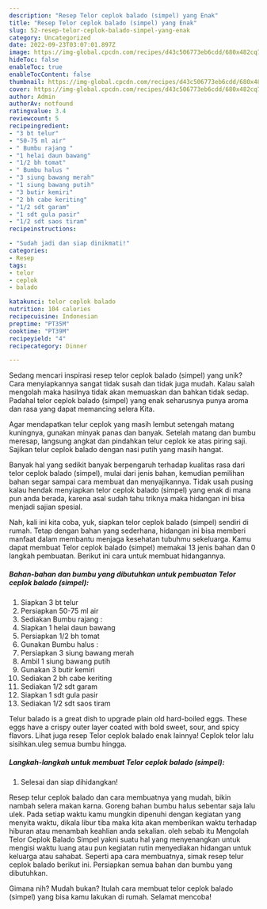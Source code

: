 ```yaml
---
description: "Resep Telor ceplok balado (simpel) yang Enak"
title: "Resep Telor ceplok balado (simpel) yang Enak"
slug: 52-resep-telor-ceplok-balado-simpel-yang-enak
category: Uncategorized
date: 2022-09-23T03:07:01.897Z
image: https://img-global.cpcdn.com/recipes/d43c506773eb6cdd/680x482cq70/telor-ceplok-balado-simpel-foto-resep-utama.jpg
hideToc: false
enableToc: true
enableTocContent: false
thumbnail: https://img-global.cpcdn.com/recipes/d43c506773eb6cdd/680x482cq70/telor-ceplok-balado-simpel-foto-resep-utama.jpg
cover: https://img-global.cpcdn.com/recipes/d43c506773eb6cdd/680x482cq70/telor-ceplok-balado-simpel-foto-resep-utama.jpg
author: Admin
authorAv: notfound
ratingvalue: 3.4
reviewcount: 5
recipeingredient:
- "3 bt telur"
- "50-75 ml air"
- " Bumbu rajang "
- "1 helai daun bawang"
- "1/2 bh tomat"
- " Bumbu halus "
- "3 siung bawang merah"
- "1 siung bawang putih"
- "3 butir kemiri"
- "2 bh cabe keriting"
- "1/2 sdt garam"
- "1 sdt gula pasir"
- "1/2 sdt saos tiram"
recipeinstructions:

- "Sudah jadi dan siap dinikmati!"
categories:
- Resep
tags:
- telor
- ceplok
- balado

katakunci: telor ceplok balado 
nutrition: 104 calories
recipecuisine: Indonesian
preptime: "PT35M"
cooktime: "PT39M"
recipeyield: "4"
recipecategory: Dinner

---
```





Sedang mencari inspirasi resep telor ceplok balado (simpel) yang unik? Cara menyiapkannya sangat tidak susah dan tidak juga mudah. Kalau salah mengolah maka hasilnya tidak akan memuaskan dan bahkan tidak sedap. Padahal telor ceplok balado (simpel) yang enak seharusnya punya aroma dan rasa yang dapat memancing selera Kita.





Agar mendapatkan telur ceplok yang masih lembut setengah matang kuningnya, gunakan minyak panas dan banyak. Setelah matang dan bumbu meresap, langsung angkat dan pindahkan telur ceplok ke atas piring saji. Sajikan telur ceplok balado dengan nasi putih yang masih hangat.

Banyak hal yang sedikit banyak berpengaruh terhadap kualitas rasa dari telor ceplok balado (simpel), mulai dari jenis bahan, kemudian pemilihan bahan segar sampai cara membuat dan menyajikannya. Tidak usah pusing kalau hendak menyiapkan telor ceplok balado (simpel) yang enak di mana pun anda berada, karena asal sudah tahu triknya maka hidangan ini bisa menjadi sajian spesial.






Nah, kali ini kita coba, yuk, siapkan telor ceplok balado (simpel) sendiri di rumah. Tetap dengan bahan yang sederhana, hidangan ini bisa memberi manfaat dalam membantu menjaga kesehatan tubuhmu sekeluarga. Kamu dapat membuat Telor ceplok balado (simpel) memakai 13 jenis bahan dan 0 langkah pembuatan. Berikut ini cara untuk membuat hidangannya.

<!--inarticleads1-->

##### Bahan-bahan dan bumbu yang dibutuhkan untuk pembuatan Telor ceplok balado (simpel):

1. Siapkan 3 bt telur
1. Persiapkan 50-75 ml air
1. Sediakan  Bumbu rajang :
1. Siapkan 1 helai daun bawang
1. Persiapkan 1/2 bh tomat
1. Gunakan  Bumbu halus :
1. Persiapkan 3 siung bawang merah
1. Ambil 1 siung bawang putih
1. Gunakan 3 butir kemiri
1. Sediakan 2 bh cabe keriting
1. Sediakan 1/2 sdt garam
1. Siapkan 1 sdt gula pasir
1. Sediakan 1/2 sdt saos tiram


Telur balado is a great dish to upgrade plain old hard-boiled eggs. These eggs have a crispy outer layer coated with bold sweet, sour, and spicy flavors. Lihat juga resep Telor ceplok balado enak lainnya! Ceplok telor lalu sisihkan.uleg semua bumbu hingga. 

<!--inarticleads2-->

##### Langkah-langkah untuk membuat Telor ceplok balado (simpel):


1. Selesai dan siap dihidangkan!

Resep telur ceplok balado dan cara membuatnya yang mudah, bikin nambah selera makan karna. Goreng bahan bumbu halus sebentar saja lalu ulek. Pada setiap waktu kamu mungkin dipenuhi dengan kegiatan yang menyita waktu, dikala libur tiba maka kita akan memberikan waktu terhadap hiburan atau menambah keahlian anda sekalian. oleh sebab itu Mengolah Telor Ceplok Balado Simpel yakni suatu hal yang menyenangkan untuk mengisi waktu luang atau pun kegiatan rutin menyediakan hidangan untuk keluarga atau sahabat. Seperti apa cara membuatnya, simak resep telur ceplok balado berikut ini. Persiapkan semua bahan dan bumbu yang dibutuhkan. 

Gimana nih? Mudah bukan? Itulah cara membuat telor ceplok balado (simpel) yang bisa kamu lakukan di rumah. Selamat mencoba!
